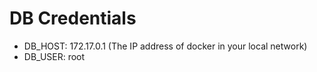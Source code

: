 # DB Credentials

* DB_HOST: 172.17.0.1 (The IP address of docker in your local network)
* DB_USER: root
